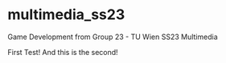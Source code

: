# multimedia_ss23
Game Development from Group 23 - TU Wien SS23 Multimedia


First Test!
And this is the second!
